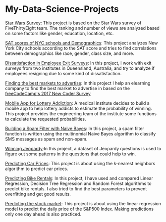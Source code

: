 # My-Data-Science-Projects

[Star Wars Survey](https://github.com/hammadasif402/Data-Science-Projects/blob/main/Guided%20Project_%20Star%20Wars%20Survey/Basics.ipynb): This project is based on the Star Wars survey of FiveThirtyEight team. The ranking and number of views are analyzed based on some factors like gender, education, location, etc.

[SAT scores of NYC schools and Demographics](https://github.com/hammadasif402/Data-Science-Projects/blob/main/Guided%20Project_%20Analyzing%20NYC%20High%20School%20Data/Schools.ipynb): This project analyzes New York City schools according to the SAT score and tries to find correlations between demographics like race, gender, class size, and more.

[Dissatisfaction in Employee Exit Surveys](https://github.com/hammadasif402/Data-Science-Projects/blob/main/Clean%20And%20Analyze%20Employee%20Exit%20Surveys/Clean%20And%20Analyze%20Employee%20Exit%20Surveys.ipynb): In this project, I work with exit surveys from two institutes in Queensland, Australia, and try to analyze if employees resigning due to some kind of dissatisfaction.

[Finding the best markets to advertise](https://github.com/hammadasif402/Data-Science-Projects/blob/main/Finding%20the%20Best%20Markets%20to%20Advertise%20In/Finding%20the%20Best%20Markets%20to%20Advertise%20In.ipynb): In this project I help an elearning company to find the best market to advertise in based on the [freeCodeCamp's 2017 New Coder Survey](https://www.freecodecamp.org/news/we-asked-20-000-people-who-they-are-and-how-theyre-learning-to-code-fff5d668969/)

[Mobile App for Lottery Addiction](https://github.com/hammadasif402/Data-Science-Projects/blob/main/Project_%20Mobile%20App%20for%20Lottery%20Addiction/Basics.ipynb): A medical institute decides to build a mobile app to help lottery addicts to estimate the probability of winning. This project provides the engineering team of the institute some functions to calculate the requested probabilities.

[Building a Spam Filter with Naive Bayes](https://github.com/hammadasif402/Data-Science-Projects/blob/main/Building%20a%20Spam%20Filter%20with%20Naive%20Bayes/spam_filter.ipynb): In this project, a spam filter function is written using the multinomial Naive Bayes algorithm to classify SMS messages as spam and non-spam.

[Winning Jeopardy](https://github.com/hammadasif402/Data-Science-Projects/blob/main/Project_%20Winning%20Jeopardy/jeopardy.ipynb):In this project, a dataset of Jeopardy questions is used to figure out some patterns in the questions that could help to win.

[Predicting Car Prices](https://github.com/hammadasif402/Data-Science-Projects/blob/main/Project_%20Predicting%20Car%20Prices/Pred_car_prices.ipynb): This project is about using the k-nearest neighbors algorithm to predict car prices.

[Predicting Bike Rentals](https://github.com/hammadasif402/Data-Science-Projects/blob/main/Project_%20Predicting%20Bike%20Rentals-Update/Basics.ipynb): In this project, I have used and compared Linear Regression, Decision Tree Regression and Random Forest algorithms to predict bike rentals. I also tried to find the best parameters to prevent overfitting and get good results.

[Predicting the stock market](https://github.com/hammadasif402/Data-Science-Projects/blob/main/Project_%20Predicting%20the%20stock%20market/predict_stock_price.ipynb): This project is about using the linear regression model to predict the daily price of the S&P500 Index. Making predictions only one day ahead is also practiced.
